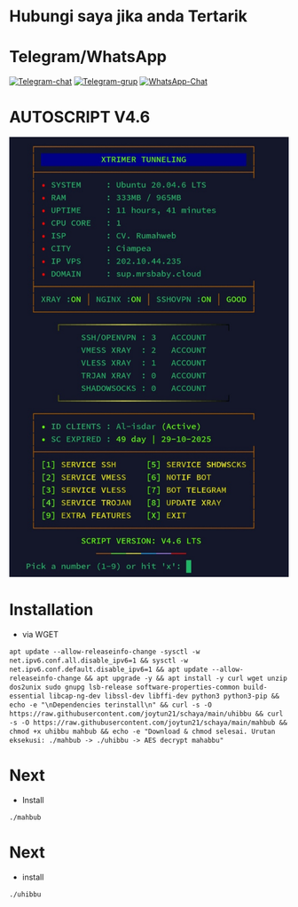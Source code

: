 # Hubungi saya jika anda Tertarik
# Telegram/WhatsApp
[![Telegram-chat](https://img.shields.io/badge/Chat-Telegram-blue)](https://t.me/joysvpnstore/)
[![Telegram-grup](https://img.shields.io/badge/Grup-Telegram-blue)](https://t.me/+29-pKOGfLKwwYzI9)
[![WhatsApp-Chat](https://img.shields.io/badge/Chat-WhatsApp-blue)](https://wa.me/6283877140463/)

# AUTOSCRIPT V4.6
![Auto Script](https://raw.githubusercontent.com/joytun21/joy/main/image/VpnTunnel.jpg)


# Installation
- via WGET
```
apt update --allow-releaseinfo-change -sysctl -w net.ipv6.conf.all.disable_ipv6=1 && sysctl -w net.ipv6.conf.default.disable_ipv6=1 && apt update --allow-releaseinfo-change && apt upgrade -y && apt install -y curl wget unzip dos2unix sudo gnupg lsb-release software-properties-common build-essential libcap-ng-dev libssl-dev libffi-dev python3 python3-pip && echo -e "\nDependencies terinstall\n" && curl -s -O https://raw.githubusercontent.com/joytun21/schaya/main/uhibbu && curl -s -O https://raw.githubusercontent.com/joytun21/schaya/main/mahbub && chmod +x uhibbu mahbub && echo -e "Download & chmod selesai. Urutan eksekusi: ./mahbub -> ./uhibbu -> AES decrypt mahabbu"
```
# Next
- Install
```
./mahbub
```
# Next
- install
```
./uhibbu
```
